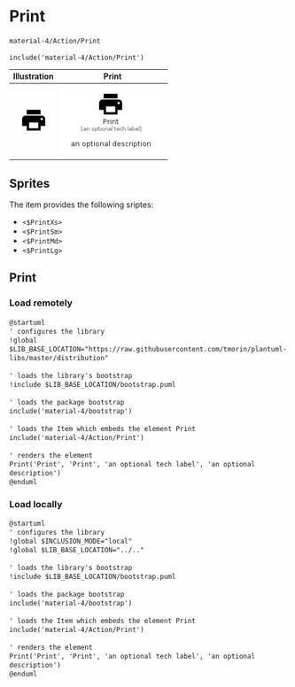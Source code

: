 # Print


```text
material-4/Action/Print
```

```text
include('material-4/Action/Print')
```



| Illustration | Print |
| :---: | :---: |
| ![illustration for Illustration](../../material-4/Action/Print.png) | ![illustration for Print](../../material-4/Action/Print.Local.png) |



## Sprites
The item provides the following sriptes:

- `<$PrintXs>`
- `<$PrintSm>`
- `<$PrintMd>`
- `<$PrintLg>`





## Print

### Load remotely
```plantuml
@startuml
' configures the library
!global $LIB_BASE_LOCATION="https://raw.githubusercontent.com/tmorin/plantuml-libs/master/distribution"

' loads the library's bootstrap
!include $LIB_BASE_LOCATION/bootstrap.puml

' loads the package bootstrap
include('material-4/bootstrap')

' loads the Item which embeds the element Print
include('material-4/Action/Print')

' renders the element
Print('Print', 'Print', 'an optional tech label', 'an optional description')
@enduml
```

### Load locally
```plantuml
@startuml
' configures the library
!global $INCLUSION_MODE="local"
!global $LIB_BASE_LOCATION="../.."

' loads the library's bootstrap
!include $LIB_BASE_LOCATION/bootstrap.puml

' loads the package bootstrap
include('material-4/bootstrap')

' loads the Item which embeds the element Print
include('material-4/Action/Print')

' renders the element
Print('Print', 'Print', 'an optional tech label', 'an optional description')
@enduml
```

